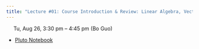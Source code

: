 ```yaml
---
title: "Lecture #01: Course Introduction & Review: Linear Algebra, Vector Calculus"
---
```


&nbsp;&nbsp;&nbsp;&nbsp;&nbsp;Tu, Aug 26, 3:30 pm – 4:45 pm (Bo Guo)

- [Pluto Notebook](../assets/pluto_notebooks/Lec1_course_intro.html)
